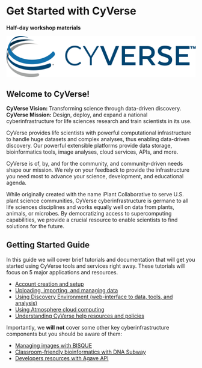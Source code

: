 # Get Started with CyVerse
**Half-day workshop materials**


![](img/cyverse_rgb.jpg) 

## Welcome to CyVerse!

**CyVerse Vision:** Transforming science through data-driven discovery.<br>
**CyVerse Mission:** Design, deploy, and expand a national cyberinfrastructure for life sciences research and train scientists in its use.<br>

CyVerse provides life scientists with powerful computational infrastructure to handle huge datasets and complex analyses, thus enabling data-driven discovery. Our powerful extensible platforms provide data storage, bioinformatics tools, image analyses, cloud services, APIs, and more.

CyVerse is of, by, and for the community, and community-driven needs shape our mission. We rely on your feedback to provide the infrastructure you need most to advance your science, development, and educational agenda.

While originally created with the name iPlant Collaborative to serve U.S. plant science communities, CyVerse cyberinfrastructure is germane to all life sciences disciplines and works equally well on data from plants, animals, or microbes. By democratizing access to supercomputing capabilities, we provide a crucial resource to enable scientists to find solutions for the future.

## Getting Started Guide

In this guide we will cover brief tutorials and documentation that will get you started using CyVerse tools and services right away. These tutorials will focus on 5 major applications and resources. 

* [Account creation and setup](./cyverse_account_creation.md)
* [Uploading, importing, and managing data](./cyverse_importing_data.md)
* [Using Discovery Environment (web-interface to data, tools, and analysis)](./cyverse_analyzing_data_with_Discovery_Environment.md)
* [Using Atmosphere cloud computing]()
* [Understanding CyVerse help resources and policies]()

Importantly, we **will not** cover some other key cyberinfrastructure components but you should be aware of them:

* [Managing images with BISQUE]()
* [Classroom-friendly bioinformatics with DNA Subway]()
* [Developers resources with Agave API]()




